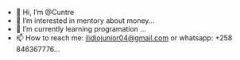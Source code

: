 - 👋 Hi, I’m @Cuntre
- 👀 I’m interested in mentory about money...
- 🌱 I’m currently learning programation ...
- 📫 How to reach me: ilidiojunior04@gmail.com or whatsapp: +258 846367776...

<!---
Cuntre/Cuntre is a ✨ special ✨ repository because its `README.md` (this file) appears on your GitHub profile.
You can click the Preview link to take a look at your changes.
--->
